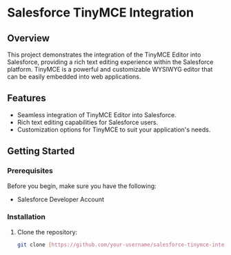 # Salesforce TinyMCE Integration

## Overview

This project demonstrates the integration of the TinyMCE Editor into Salesforce, providing a rich text editing experience within the Salesforce platform. TinyMCE is a powerful and customizable WYSIWYG editor that can be easily embedded into web applications.

## Features

- Seamless integration of TinyMCE Editor into Salesforce.
- Rich text editing capabilities for Salesforce users.
- Customization options for TinyMCE to suit your application's needs.

## Getting Started

### Prerequisites

Before you begin, make sure you have the following:

- Salesforce Developer Account
### Installation

1. Clone the repository:

   ```bash
   git clone [https://github.com/your-username/salesforce-tinymce-integration.git](https://github.com/NischchalVashisht/Text-Editor/tree/main)https://github.com/NischchalVashisht/Text-Editor/tree/main
